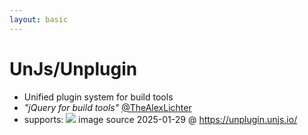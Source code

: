 ```yaml
---
layout: basic
---
```


<h1>
    <simple-icons:unjs class="baseColor mr-2" />UnJs/Unplugin
</h1>

<!-- <WindowWrapper max-height>
  <iframe
    height="100%"
    src="https://unplugin.unjs.io/"
    width="100%"
  />
</WindowWrapper> -->

<v-clicks>

- Unified plugin system for build tools
- _"jQuery for build tools"_ [@TheAlexLichter](https://www.lichter.io/)
- <span class="block">supports:</span>
  <img src="/assets/supported-build-tools-from-unplugin.unjs.io.png" class="block" />
  <span class="block text-right text-xs">image source 2025-01-29 @ https://unplugin.unjs.io/</span>

</v-clicks>

